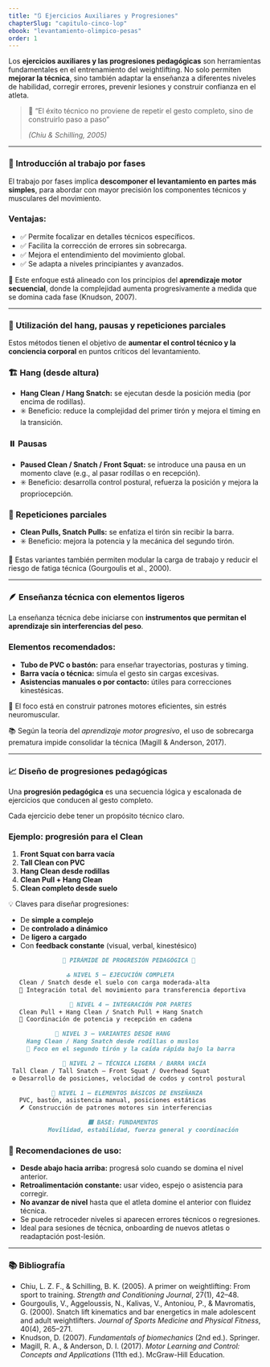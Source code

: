 ```yaml
---
title: "🔃 Ejercicios Auxiliares y Progresiones"
chapterSlug: "capitulo-cinco-lop"
ebook: "levantamiento-olimpico-pesas"
order: 1
---
```


Los **ejercicios auxiliares y las progresiones pedagógicas** son herramientas fundamentales en el entrenamiento del weightlifting. No solo permiten **mejorar la técnica**, sino también adaptar la enseñanza a diferentes niveles de habilidad, corregir errores, prevenir lesiones y construir confianza en el atleta.

> 🧠 “El éxito técnico no proviene de repetir el gesto completo, sino de construirlo paso a paso”
> 
> 
> *(Chiu & Schilling, 2005)*
> 

---

### 🔄 Introducción al trabajo por fases

El trabajo por fases implica **descomponer el levantamiento en partes más simples**, para abordar con mayor precisión los componentes técnicos y musculares del movimiento.

### Ventajas:

- ✅ Permite focalizar en detalles técnicos específicos.
- ✅ Facilita la corrección de errores sin sobrecarga.
- ✅ Mejora el entendimiento del movimiento global.
- ✅ Se adapta a niveles principiantes y avanzados.

🔧 Este enfoque está alineado con los principios del **aprendizaje motor secuencial**, donde la complejidad aumenta progresivamente a medida que se domina cada fase (Knudson, 2007).

---

### 🧲 Utilización del hang, pausas y repeticiones parciales

Estos métodos tienen el objetivo de **aumentar el control técnico y la conciencia corporal** en puntos críticos del levantamiento.

### 🏗️ Hang (desde altura)

- **Hang Clean / Hang Snatch:** se ejecutan desde la posición media (por encima de rodillas).
- ✳️ Beneficio: reduce la complejidad del primer tirón y mejora el timing en la transición.

### ⏸️ Pausas

- **Paused Clean / Snatch / Front Squat:** se introduce una pausa en un momento clave (e.g., al pasar rodillas o en recepción).
- ✳️ Beneficio: desarrolla control postural, refuerza la posición y mejora la propriocepción.

### 🔁 Repeticiones parciales

- **Clean Pulls, Snatch Pulls:** se enfatiza el tirón sin recibir la barra.
- ✳️ Beneficio: mejora la potencia y la mecánica del segundo tirón.

📌 Estas variantes también permiten modular la carga de trabajo y reducir el riesgo de fatiga técnica (Gourgoulis et al., 2000).

---

### 🪶 Enseñanza técnica con elementos ligeros

La enseñanza técnica debe iniciarse con **instrumentos que permitan el aprendizaje sin interferencias del peso**.

### Elementos recomendados:

- **Tubo de PVC o bastón:** para enseñar trayectorias, posturas y timing.
- **Barra vacía o técnica:** simula el gesto sin cargas excesivas.
- **Asistencias manuales o por contacto:** útiles para correcciones kinestésicas.

🎯 El foco está en construir patrones motores eficientes, sin estrés neuromuscular.

📚 Según la teoría del *aprendizaje motor progresivo*, el uso de sobrecarga prematura impide consolidar la técnica (Magill & Anderson, 2017).

---

### 📈 Diseño de progresiones pedagógicas

Una **progresión pedagógica** es una secuencia lógica y escalonada de ejercicios que conducen al gesto completo.

Cada ejercicio debe tener un propósito técnico claro.

### Ejemplo: progresión para el Clean

1. **Front Squat con barra vacía**
2. **Tall Clean con PVC**
3. **Hang Clean desde rodillas**
4. **Clean Pull + Hang Clean**
5. **Clean completo desde suelo**

💡 Claves para diseñar progresiones:

- De **simple a complejo**
- De **controlado a dinámico**
- De **ligero a cargado**
- Con **feedback constante** (visual, verbal, kinestésico)

```markdown
	           🔺 PIRÁMIDE DE PROGRESIÓN PEDAGÓGICA 🔺

	            🔝 NIVEL 5 – EJECUCIÓN COMPLETA
   Clean / Snatch desde el suelo con carga moderada-alta
   🎯 Integración total del movimiento para transferencia deportiva

		         🔼 NIVEL 4 – INTEGRACIÓN POR PARTES
   Clean Pull + Hang Clean / Snatch Pull + Hang Snatch
   🔁 Coordinación de potencia y recepción en cadena

             🔼 NIVEL 3 – VARIANTES DESDE HANG
     Hang Clean / Hang Snatch desde rodillas o muslos
     🧠 Foco en el segundo tirón y la caída rápida bajo la barra

	           🔼 NIVEL 2 – TÉCNICA LIGERA / BARRA VACÍA
 Tall Clean / Tall Snatch – Front Squat / Overhead Squat
 ⚙️ Desarrollo de posiciones, velocidad de codos y control postural

            🔼 NIVEL 1 – ELEMENTOS BÁSICOS DE ENSEÑANZA
   PVC, bastón, asistencia manual, posiciones estáticas
   🪶 Construcción de patrones motores sin interferencias

                      🟫 BASE: FUNDAMENTOS
           Movilidad, estabilidad, fuerza general y coordinación
```

### 📌 Recomendaciones de uso:

- **Desde abajo hacia arriba:** progresá solo cuando se domina el nivel anterior.
- **Retroalimentación constante:** usar video, espejo o asistencia para corregir.
- **No avanzar de nivel** hasta que el atleta domine el anterior con fluidez técnica.
- Se puede retroceder niveles si aparecen errores técnicos o regresiones.
- Ideal para sesiones de técnica, onboarding de nuevos atletas o readaptación post-lesión.

---

### 📚 Bibliografía

- Chiu, L. Z. F., & Schilling, B. K. (2005). A primer on weightlifting: From sport to training. *Strength and Conditioning Journal*, 27(1), 42–48.
- Gourgoulis, V., Aggeloussis, N., Kalivas, V., Antoniou, P., & Mavromatis, G. (2000). Snatch lift kinematics and bar energetics in male adolescent and adult weightlifters. *Journal of Sports Medicine and Physical Fitness*, 40(4), 265–271.
- Knudson, D. (2007). *Fundamentals of biomechanics* (2nd ed.). Springer.
- Magill, R. A., & Anderson, D. I. (2017). *Motor Learning and Control: Concepts and Applications* (11th ed.). McGraw-Hill Education.
